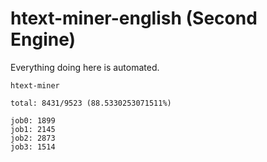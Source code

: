 # htext-miner-english (Second Engine)

Everything doing here is automated.

```
htext-miner

total: 8431/9523 (88.5330253071511%)

job0: 1899
job1: 2145
job2: 2873
job3: 1514
```